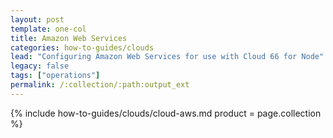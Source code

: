 ```yaml
---
layout: post
template: one-col
title: Amazon Web Services
categories: how-to-guides/clouds
lead: "Configuring Amazon Web Services for use with Cloud 66 for Node"
legacy: false
tags: ["operations"]
permalink: /:collection/:path:output_ext
---
```



{% include how-to-guides/clouds/cloud-aws.md  product = page.collection %}
